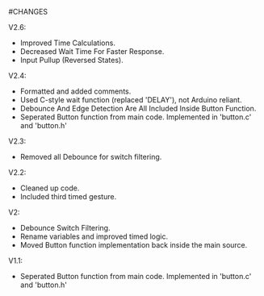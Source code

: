 #CHANGES

V2.6:
- Improved Time Calculations.
- Decreased Wait Time For Faster Response.
- Input Pullup (Reversed States).

V2.4:
- Formatted and added comments.
- Used C-style wait function (replaced 'DELAY'), not Arduino reliant.
- Debounce And Edge Detection Are All Included Inside Button Function. 
- Seperated Button function from main code. Implemented in 'button.c' and 'button.h'

V2.3:
- Removed all Debounce for switch filtering.

V2.2:
- Cleaned up code.
- Included third timed gesture.

V2:
- Debounce Switch Filtering.
- Rename variables and improved timed logic.
- Moved Button function implementation back inside the main source.

V1.1:
- Seperated Button function from main code. Implemented in 'button.c' and 'button.h'
